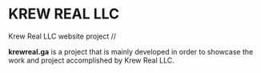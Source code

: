 # KREW REAL LLC
Krew Real LLC website project // 

**krewreal.ga**
is a project that is mainly developed in order to showcase the work and project accomplished by Krew Real LLC.

